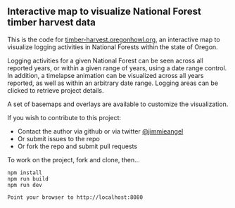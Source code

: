 ## Interactive map to visualize National Forest timber harvest data

This is the code for [timber-harvest.oregonhowl.org](https://timber-harvest.oregonhowl.org/), an interactive map to visualize logging activities in National Forests within the state of Oregon.

Logging activities for a given National Forest can be seen across all reported years, or within a given range of years, using a date range control. In addition, a timelapse animation can be visualized across all years reported, as well as within an arbitrary date range. Logging areas can be clicked to retrieve project details.

A set of basemaps and overlays are available to customize the visualization.

If you wish to contribute to this project:

* Contact the author via github or via twitter [@jimmieangel](https://twitter.com/jimmieangel)
* Or submit issues to the repo
* Or fork the repo and submit pull requests

To work on the project, fork and clone, then...

```
npm install
npm run build
npm run dev

Point your browser to http://localhost:8080
```
